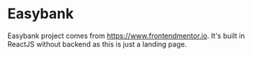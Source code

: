 # Easybank
Easybank project comes from https://www.frontendmentor.io. It's built in ReactJS without backend as this is just a landing page.
